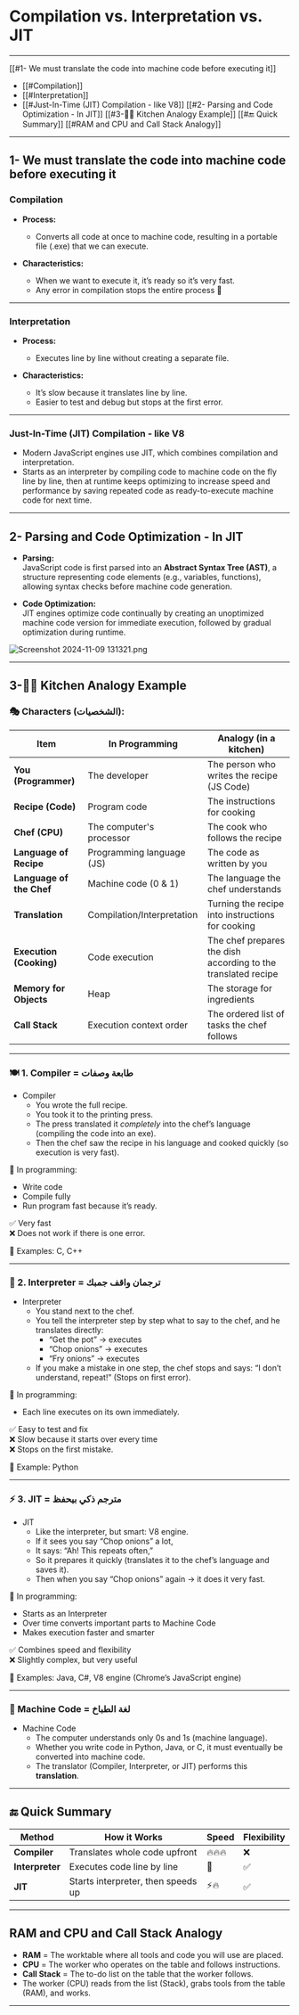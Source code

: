 
# Compilation vs. Interpretation vs. JIT
---

[[#1- We must translate the code into machine code before executing it]]
  - [[#Compilation]]
  - [[#Interpretation]]
  - [[#Just-In-Time (JIT) Compilation - like V8]]
[[#2- Parsing and Code Optimization - In JIT]]
[[#3-🧑‍🍳 Kitchen Analogy Example]]
[[#🔚 Quick Summary]]
[[#RAM and CPU and Call Stack Analogy]]

---
## 1- We must translate the code into machine code before executing it

### Compilation

- **Process:**
  - Converts all code at once to machine code, resulting in a portable file (.exe) that we can execute.

- **Characteristics:**
  - When we want to execute it, it’s ready so it’s very fast.
  - Any error in compilation stops the entire process 👿

---

### Interpretation

- **Process:**
  - Executes line by line without creating a separate file.

- **Characteristics:**
  - It’s slow because it translates line by line.
  - Easier to test and debug but stops at the first error.

---

### Just-In-Time (JIT) Compilation - like V8

- Modern JavaScript engines use JIT, which combines compilation and interpretation.
- Starts as an interpreter by compiling code to machine code on the fly line by line, then at runtime keeps optimizing to increase speed and performance by saving repeated code as ready-to-execute machine code for next time.

---

## 2- Parsing and Code Optimization - In JIT

- **Parsing:**  
  JavaScript code is first parsed into an **Abstract Syntax Tree (AST)**, a structure representing code elements (e.g., variables, functions), allowing syntax checks before machine code generation.

- **Code Optimization:**  
  JIT engines optimize code continually by creating an unoptimized machine code version for immediate execution, followed by gradual optimization during runtime.

![Screenshot 2024-11-09 131321.png](https://prod-files-secure.s3.us-west-2.amazonaws.com/5cefd5f8-1137-4451-8689-bc393362ca2c/2540ff77-2879-4fe4-be33-a6c65feaa7d2/Screenshot_2024-11-09_131321.png)

---

## 3-🧑‍🍳 Kitchen Analogy Example

### 🎭 Characters (الشخصيات):

| Item                | In Programming          | Analogy (in a kitchen)                     |
|---------------------|------------------------|--------------------------------------------|
| **You (Programmer)** | The developer          | The person who writes the recipe (JS Code) |
| **Recipe (Code)**    | Program code           | The instructions for cooking               |
| **Chef (CPU)**       | The computer's processor | The cook who follows the recipe           |
| **Language of Recipe** | Programming language (JS) | The code as written by you                |
| **Language of the Chef** | Machine code (0 & 1)  | The language the chef understands          |
| **Translation**      | Compilation/Interpretation | Turning the recipe into instructions for cooking |
| **Execution (Cooking)** | Code execution        | The chef prepares the dish according to the translated recipe |
| **Memory for Objects** | Heap                  | The storage for ingredients                 |
| **Call Stack**       | Execution context order | The ordered list of tasks the chef follows |

---

### 🍽️ 1. **Compiler = طابعة وصفات**

- Compiler  
  - You wrote the full recipe.  
  - You took it to the printing press.  
  - The press translated it *completely* into the chef’s language (compiling the code into an exe).  
  - Then the chef saw the recipe in his language and cooked quickly (so execution is very fast).  

🧠 In programming:

- Write code  
- Compile fully  
- Run program fast because it’s ready.

✅ Very fast  
❌ Does not work if there is one error.

🧪 Examples: C, C++

---

### 🔁 2. **Interpreter = ترجمان واقف جمبك**

- Interpreter  
  - You stand next to the chef.  
  - You tell the interpreter step by step what to say to the chef, and he translates directly:  
    - “Get the pot” → executes  
    - “Chop onions” → executes  
    - “Fry onions” → executes  
  - If you make a mistake in one step, the chef stops and says: “I don’t understand, repeat!” (Stops on first error).

🧠 In programming:

- Each line executes on its own immediately.

✅ Easy to test and fix  
❌ Slow because it starts over every time  
❌ Stops on the first mistake.

🧪 Example: Python

---

### ⚡ 3. **JIT = مترجم ذكي بيحفظ**

- JIT  
  - Like the interpreter, but smart: V8 engine.  
  - If it sees you say “Chop onions” a lot,  
  - It says: “Ah! This repeats often,”  
  - So it prepares it quickly (translates it to the chef’s language and saves it).  
  - Then when you say “Chop onions” again → it does it very fast.

🧠 In programming:

- Starts as an Interpreter  
- Over time converts important parts to Machine Code  
- Makes execution faster and smarter

✅ Combines speed and flexibility  
❌ Slightly complex, but very useful

🧪 Examples: Java, C#, V8 engine (Chrome’s JavaScript engine)

---

### 🧠 Machine Code = لغة الطباخ

- Machine Code  
  - The computer understands only 0s and 1s (machine language).  
  - Whether you write code in Python, Java, or C, it must eventually be converted into machine code.  
  - The translator (Compiler, Interpreter, or JIT) performs this **translation**.

---

## 🔚 Quick Summary

| Method       | How it Works                  | Speed    | Flexibility |
|--------------|------------------------------|----------|-------------|
| **Compiler** | Translates whole code upfront | 🔥🔥🔥    | ❌           |
| **Interpreter** | Executes code line by line    | 🐢       | ✅           |
| **JIT**      | Starts interpreter, then speeds up | ⚡🔥    | ✅           |

---

## RAM and CPU and Call Stack Analogy

- **RAM** = The worktable where all tools and code you will use are placed.
- **CPU** = The worker who operates on the table and follows instructions.
- **Call Stack** = The to-do list on the table that the worker follows.
- The worker (CPU) reads from the list (Stack), grabs tools from the table (RAM), and works.

---
